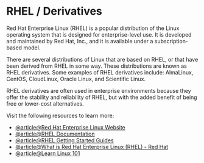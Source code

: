# RHEL / Derivatives

Red Hat Enterprise Linux (RHEL) is a popular distribution of the Linux operating system that is designed for enterprise-level use. It is developed and maintained by Red Hat, Inc., and it is available under a subscription-based model.

There are several distributions of Linux that are based on RHEL, or that have been derived from RHEL in some way. These distributions are known as RHEL derivatives. Some examples of RHEL derivatives include: AlmaLinux, CentOS, CloudLinux, Oracle Linux, and Scientific Linux.

RHEL derivatives are often used in enterprise environments because they offer the stability and reliability of RHEL, but with the added benefit of being free or lower-cost alternatives.

Visit the following resources to learn more:

- [@article@Red Hat Enterprise Linux Website](https://www.redhat.com/en/technologies/linux-platforms/enterprise-linux)
- [@article@RHEL Documentation](https://access.redhat.com/documentation/en-us/red_hat_enterprise_linux/)
- [@article@RHEL Getting Started Guides](https://www.redhat.com/en/technologies/linux-platforms/enterprise-linux/get-started)
- [@article@What is Red Hat Enterprise Linux (RHEL) - Red Hat](https://www.redhat.com/en/topics/linux/what-is-rhel)
- [@article@Learn Linux 101](https://developer.ibm.com/series/learn-linux-101/)
